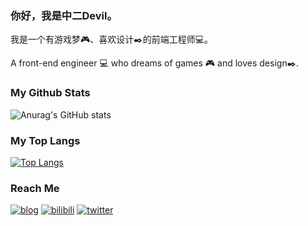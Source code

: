 ### 你好，我是中二Devil。

我是一个有游戏梦🎮、喜欢设计✒️的前端工程师💻。

A front-end engineer 💻 who dreams of games 🎮 and loves design✒️.


### My Github Stats

![Anurag's GitHub stats](https://github-readme-stats.vercel.app/api?username=z2devil&show_icons=true&bg_color=FFEFD6&title_color=0E5E6F&text_color=3A8891&icon_color=3A8891)


### My Top Langs
[![Top Langs](https://github-readme-stats-ruby-one.vercel.app/api/top-langs/?username=z2devil&layout=compact&locale=cn&theme=vue&show_icons=true&bg_color=FFEFD6&title_color=0E5E6F&text_color=3A8891&icon_color=3A8891)](https://github.com/anuraghazra/github-readme-stats)


### Reach Me

[![blog](https://img.shields.io/badge/-Blog-f15642)](https://z2devil.cn/) [![bilibili](https://img.shields.io/badge/-Bilibili-00a1d6)](https://space.bilibili.com/3284913) [![twitter](https://img.shields.io/twitter/url?label=twitter&style=social&url=http%3A%2F%2Ftwitter%2Fz2_devil)](https://twitter.com/z2_devil)



<!-- [![twitter](https://img.shields.io/twitter/url?label=twitter&style=social&url=http%3A%2F%2Ftwitter%2Fz2_devil)](https://twitter.com/z2_devil) -->

